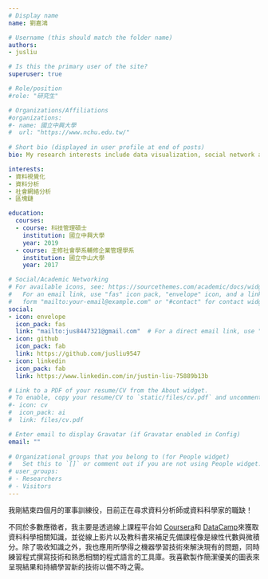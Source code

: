 ```yaml
---
# Display name
name: 劉嘉鴻

# Username (this should match the folder name)
authors:
- jusliu

# Is this the primary user of the site?
superuser: true

# Role/position
#role: "研究生"

# Organizations/Affiliations
#organizations:
#- name: 國立中興大學
#  url: "https://www.nchu.edu.tw/"
  
# Short bio (displayed in user profile at end of posts)
bio: My research interests include data visualization, social network analysis, and etc.

interests:
- 資料視覺化
- 資料分析
- 社會網絡分析
- 區塊鏈

education:
  courses:
  - course: 科技管理碩士
    institution: 國立中興大學
    year: 2019
  - course: 主修社會學系輔修企業管理學系
    institution: 國立中山大學
    year: 2017

# Social/Academic Networking
# For available icons, see: https://sourcethemes.com/academic/docs/widgets/#icons
#   For an email link, use "fas" icon pack, "envelope" icon, and a link in the
#   form "mailto:your-email@example.com" or "#contact" for contact widget.
social:
- icon: envelope
  icon_pack: fas
  link: "mailto:jus8447321@gmail.com"  # For a direct email link, use "mailto:test@example.org".
- icon: github
  icon_pack: fab
  link: https://github.com/jusliu9547
- icon: linkedin
  icon_pack: fab
  link: https://www.linkedin.com/in/justin-liu-75889b13b

# Link to a PDF of your resume/CV from the About widget.
# To enable, copy your resume/CV to `static/files/cv.pdf` and uncomment the lines below.  
#- icon: cv
#  icon_pack: ai
#  link: files/cv.pdf

# Enter email to display Gravatar (if Gravatar enabled in Config)
email: ""
  
# Organizational groups that you belong to (for People widget)
#   Set this to `[]` or comment out if you are not using People widget.  
# user_groups:
# - Researchers
# - Visitors
---
```

我剛結束四個月的軍事訓練役，目前正在尋求資料分析師或資料科學家的職缺！

不同於多數應徵者，我主要是透過線上課程平台如 [Coursera](#accomplishments)和 [DataCamp](#accomplishments)來獲取資料科學相關知識，並從線上影片以及教科書來補足先備課程像是線性代數與微積分。除了吸收知識之外，我也應用所學得之機器學習技術來解決現有的問題，同時練習程式撰寫技術和熟悉相關的程式語言的工具庫。我喜歡製作簡潔優美的圖表來呈現結果和持續學習新的技術以備不時之需。
